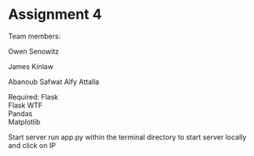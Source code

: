 # Assignment 4
Team members:  

Owen Senowitz  

James Kinlaw  

Abanoub Safwat Alfy Attalla  


Required:
 Flask  
 Flask WTF  
 Pandas  
 Matplotlib  

Start server
run app.py within the terminal directory to start server locally and click on IP
